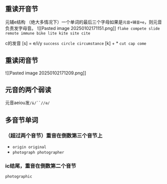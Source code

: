 ## 重读开音节
元辅e结构
（绝大多情况下）一个单词的最后三个字母如果是`元音+辅音+e`，则元音负责发字母音。
![[Pasted image 20250102171151.png]]
`flake compete slide remote immune bike lite kite site cite`

c的发音
[s] = e/i/y
`success circle circumstance`
[k] + *
`cut cap come`

## 重读闭音节
![[Pasted image 20250102171209.png]]

## 元音的两个弱读
元音aeiou发`/ɨ/``//ə/`

## 多音节单词
### （超过两个音节）重音在倒数第三个音节上
- `origin original`
- `photograph photographer`
### ic结尾，重音在倒数第二个音节
`photographic`

